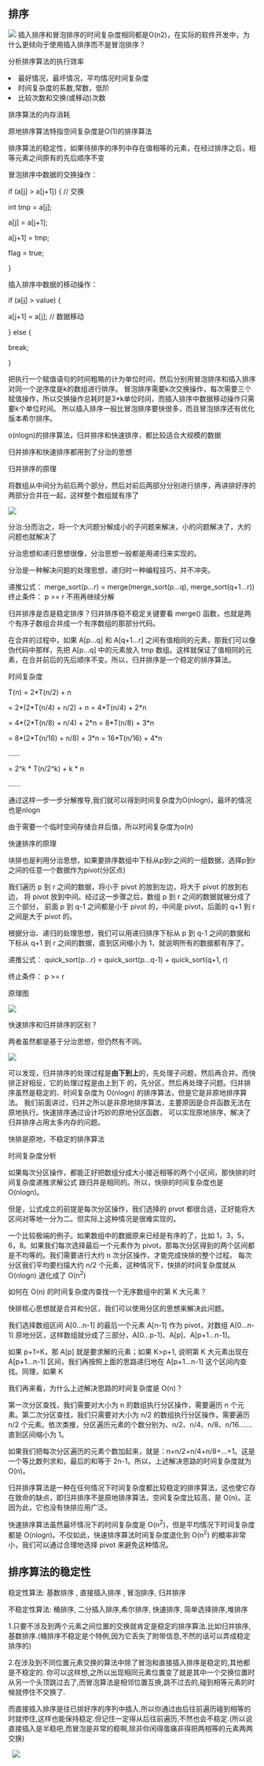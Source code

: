 <h2>排序</h2>
<img src="https://static001.geekbang.org/resource/image/fb/cd/fb8394a588b12ff6695cfd664afb17cd.jpg"/>
插入排序和冒泡排序的时间复杂度相同都是O(n2)，在实际的软件开发中，为什么更倾向于使用插入排序而不是冒泡排序？
<p>分析排序算法的执行效率</p>
<li>最好情况，最坏情况，平均情况时间复杂度</li>
<li>时间复杂度的系数,常数，低阶</li>
<li>比较次数和交换(或移动)次数</li>
<p>排序算法的内存消耗</p>
原地排序算法特指空间复杂度是O(1)的排序算法
<p>排序算法的稳定性，如果待排序的序列中存在值相等的元素，在经过排序之后，相等元素之间原有的先后顺序不变</p>
冒泡排序中数据的交换操作：
<p>  if (a[j] > a[j+1]) { // 交换</p>
<p>  int tmp = a[j];</p>
<p>  a[j] = a[j+1];</p>
<p>   a[j+1] = tmp;</p>
<p>  flag = true;</p>
<p>  }</p>

插入排序中数据的移动操作：
<p>if (a[j] > value) {</p>
<p>  a[j+1] = a[j];  // 数据移动</p>
<p>} else {</p>
<p>  break;</p>
<p>}</p>
把执行一个赋值语句的时间粗略的计为单位时间，然后分别用冒泡排序和插入排序对同一个逆序度是k的数组进行排序。
冒泡排序需要k次交换操作，每次需要三个赋值操作，所以交换操作总耗时是3*k单位时间，而插入排序中数据移动操作只需要k个单位时间。
所以插入排序一般比冒泡排序要快很多，而且冒泡排序还有优化版本希尔排序。
<p>o(nlogn)的排序算法，归并排序和快速排序，都比较适合大规模的数据</p>
<p>归并排序和快速排序都用到了分治的思想</p>
<p>归并排序的原理</p>
<p>将数组从中间分为前后两个部分，然后对前后两部分分别进行排序，再讲排好序的两部分合并在一起，这样整个数组就有序了</p>
<img src="https://static001.geekbang.org/resource/image/db/2b/db7f892d3355ef74da9cd64aa926dc2b.jpg"/>
<p>分治:分而治之，将一个大问题分解成小的子问题来解决，小的问题解决了，大的问题也就解决了</p>
分治思想和递归思想很像，分治思想一般都是用递归来实现的。
<p>分治是一种解决问题的处理思想，递归时一种编程技巧，并不冲突。</p>
<p>
递推公式：
merge_sort(p…r) = merge(merge_sort(p…q), merge_sort(q+1…r))
终止条件：
p >= r 不用再继续分解
</p>
<p>归并排序是否是稳定排序？归并排序稳不稳定关键要看 merge() 函数，也就是两个有序子数组合并成一个有序数组的那部分代码。</p>
<p>在合并的过程中，如果 A[p…q] 和 A[q+1…r] 之间有值相同的元素，那我们可以像伪代码中那样，先把 A[p…q] 中的元素放入 tmp 数组。这样就保证了值相同的元素，在合并前后的先后顺序不变。所以，归并排序是一个稳定的排序算法。</p>
<p>时间复杂度</p>
<p>   T(n) = 2*T(n/2) + n</p> 
 <p>      = 2*(2*T(n/4) + n/2) + n = 4*T(n/4) + 2*n</p> 
 <p>      = 4*(2*T(n/8) + n/4) + 2*n = 8*T(n/8) + 3*n</p> 
 <p>      = 8*(2*T(n/16) + n/8) + 3*n = 16*T(n/16) + 4*n</p> 
 <p>      ......</p> 
 <p>      = 2^k * T(n/2^k) + k * n</p> 
 <p>      ......</p> 
 <p>通过这样一步一步分解推导,我们就可以得到时间复杂度为O(nlogn)，最坏的情况也是nlogn</p>
 <p>由于需要一个临时空间存储合并后值，所以时间复杂度为o(n)</p>
 <p>快速排序的原理</p>
 <p>块排也是利用分治思想，如果要排序数组中下标从p到r之间的一组数据，选择p到r之间的任意一个数据作为pivot(分区点)</p>
<p>我们遍历 p 到 r 之间的数据，将小于 pivot 的放到左边，将大于 pivot 的放到右边，
将 pivot 放到中间。经过这一步骤之后，数组 p 到 r 之间的数据就被分成了三个部分，
前面 p 到 q-1 之间都是小于 pivot 的，中间是 pivot，后面的 q+1 到 r 之间是大于 pivot 的。
</p>
<p>根据分治、递归的处理思想，我们可以用递归排序下标从 p 到 q-1 之间的数据和下标从 q+1 到 r 之间的数据，直到区间缩小为 1，就说明所有的数据都有序了。</p>

</p>
递推公式：
quick_sort(p…r) = quick_sort(p…q-1) + quick_sort(q+1, r)

终止条件：
p >= r
</p>
<p>原理图</p>
<img src="https://static001.geekbang.org/resource/image/08/e7/086002d67995e4769473b3f50dd96de7.jpg"/>

<p>快速排序和归并排序的区别？</p>
两者虽然都是基于分治思想，但仍然有不同。
<p>
<img src="https://static001.geekbang.org/resource/image/aa/05/aa03ae570dace416127c9ccf9db8ac05.jpg"/>
</p>
<p>可以发现，归并排序的处理过程是<strong>由下到上</strong>的，先处理子问题，然后再合并。而快排正好相反，它的处理过程是由上到下
的，先分区，然后再处理子问题。归并排序虽然是稳定的、时间复杂度为 O(nlogn) 的排序算法，但是它是非原地排序算法。
我们前面讲过，归并之所以是非原地排序算法，主要原因是合并函数无法在原地执行。快速排序通过设计巧妙的原地分区函数，
可以实现原地排序，解决了归并排序占用太多内存的问题。
</p>
<p>快排是原地，不稳定的排序算法</p>
<p>时间复杂度分析</p>
如果每次分区操作，都能正好把数组分成大小接近相等的两个小区间，那快排的时间复杂度递推求解公式
跟归并是相同的。所以，快排的时间复杂度也是 O(nlogn)。
<p>但是，公式成立的前提是每次分区操作，我们选择的 pivot 都很合适，正好能将大区间对等地一分为二。但实际上这种情况是很难实现的。</p>
一个比较极端的例子。如果数组中的数据原来已经是有序的了，比如 1，3，5，6，8。如果我们每次选择最后一个元素作为 pivot，那每次分区得到的两个区间都是不均等的。我们需要进行大约 n 次分区操作，才能完成快排的整个过程。
每次分区我们平均要扫描大约 n/2 个元素，这种情况下，快排的时间复杂度就从 O(nlogn) 退化成了 O(n<sup>2</sup>)

<p>如何在 O(n) 的时间复杂度内查找一个无序数组中的第 K 大元素？</p>
快排核心思想就是合并和分区，我们可以使用分区的思想来解决此问题。
<p>我们选择数组区间 A[0…n-1] 的最后一个元素 A[n-1] 作为 pivot，对数组 A[0…n-1] 原地分区，这样数组就分成了三部分，A[0…p-1]、A[p]、A[p+1…n-1]。</p>
<p>如果 p+1=K，那 A[p] 就是要求解的元素；如果 K>p+1, 说明第 K 大元素出现在 A[p+1…n-1] 区间，我们再按照上面的思路递归地在 A[p+1…n-1] 这个区间内查找。同理，如果 K<p+1，那我们就在 A[0…p-1] 区间查找。</p>
<p>我们再来看，为什么上述解决思路的时间复杂度是 O(n)？</p>
<p>第一次分区查找，我们需要对大小为 n 的数组执行分区操作，需要遍历 n 个元素。第二次分区查找，我们只需要对大小为 n/2 的数组执行分区操作，需要遍历 n/2 个元素。依次类推，分区遍历元素的个数分别为、n/2、n/4、n/8、n/16.……直到区间缩小为 1。</p>
<p>如果我们把每次分区遍历的元素个数加起来，就是：n+n/2+n/4+n/8+…+1。这是一个等比数列求和，最后的和等于 2n-1。所以，上述解决思路的时间复杂度就为 O(n)。</p>
<p>归并排序算法是一种在任何情况下时间复杂度都比较稳定的排序算法，这也使它存在致命的缺点，即归并排序不是原地排序算法，空间复杂度比较高，是 O(n)。正因为此，它也没有快排应用广泛。</p>
<p>快速排序算法虽然最坏情况下的时间复杂度是 O(n<sup>2</sup>)，但是平均情况下时间复杂度都是 O(nlogn)。不仅如此，快速排序算法时间复杂度退化到 O(n<sup>2</sup>) 的概率非常小，我们可以通过合理地选择 pivot 来避免这种情况。</p>


<h2>排序算法的稳定性</h2>
<p>稳定性算法:   基数排序 , 直接插入排序 , 冒泡排序, 归并排序</p>
<p>不稳定性算法: 桶排序,    二分插入排序,希尔排序, 快速排序,   简单选择排序,堆排序</p>
1.只要不涉及到两个元素之间位置的交换就肯定是稳定的排序算法.比如归并排序,基数排序.(桶排序不稳定是个特例,因为它丢失了附带信息,不然的话可以弄成稳定排序的)

2.在涉及到不同位置元素交换的算法中除了冒泡和直接插入排序是稳定的,其他都是不稳定的.
你可以这样想,之所以出现相同元素位置变了就是其中一个交换位置时从另一个头顶跳过去了,而冒泡算法是相邻位置互换,跳不过去的,碰到相等元素的时候就停住不交换了.

而直接插入排序是往已排好序的序列中插入.所以你通过由后往前遍历碰到相等的时就停住,这样也能保持稳定.但记住一定得从后往前遍历,不然也会不稳定.(所以说直接插入是半稳吧,而冒泡是非常的稳啊,除非你闲得蛋痛非得把两相等的元素两两交换)

 
<img src="https://static001.geekbang.org/resource/image/1f/fd/1f6ef7e0a5365d6e9d68f0ccc71755fd.jpg"/>
